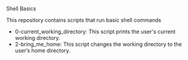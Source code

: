 Shell Basics

This repository contains scripts that run basic shell commands

* 0-current_working_directory: This script prints the user's current working directory.
* 2-bring_me_home: This script changes the working directory to the user’s home directory.
